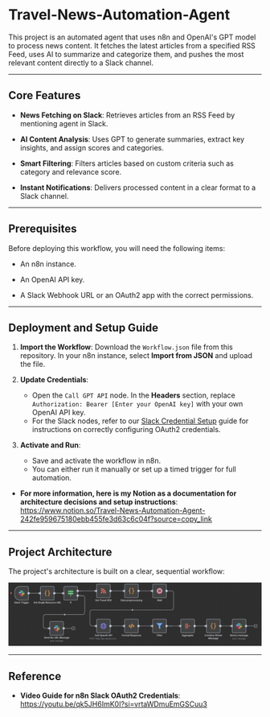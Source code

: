 # Travel-News-Automation-Agent

This project is an automated agent that uses n8n and OpenAI's GPT model to process news content. It fetches the latest articles from a specified RSS Feed, uses AI to summarize and categorize them, and pushes the most relevant content directly to a Slack channel.

---

## Core Features

* **News Fetching on Slack**: Retrieves articles from an RSS Feed by mentioning agent in Slack.

* **AI Content Analysis**: Uses GPT to generate summaries, extract key insights, and assign scores and categories.

* **Smart Filtering**: Filters articles based on custom criteria such as category and relevance score.

* **Instant Notifications**: Delivers processed content in a clear format to a Slack channel.

---

## Prerequisites

Before deploying this workflow, you will need the following items:

* An n8n instance.

* An OpenAI API key.

* A Slack Webhook URL or an OAuth2 app with the correct permissions.

---

## Deployment and Setup Guide

1.  **Import the Workflow**: Download the `Workflow.json` file from this repository. In your n8n instance, select **Import from JSON** and upload the file.

2.  **Update Credentials**:
    * Open the `Call GPT API` node. In the **Headers** section, replace `Authorization: Bearer [Enter your OpenAI key]` with your own OpenAI API key.
    * For the Slack nodes, refer to our [Slack Credential Setup](https://youtu.be/qk5JH6ImK0I?si=vrtaWDmuEmGSCuu3) guide for instructions on correctly configuring OAuth2 credentials.

3.  **Activate and Run**:
    * Save and activate the workflow in n8n.
    * You can either run it manually or set up a timed trigger for full automation.
    
* **For more information, here is my Notion as a documentation for architecture decisions and setup instructions**: <https://www.notion.so/Travel-News-Automation-Agent-242fe959675180ebb455fe3d63c6c04f?source=copy_link>

---

## Project Architecture

The project's architecture is built on a clear, sequential workflow:

![project architecture image](images/Workflow_image.png)

---

## Reference

* **Video Guide for n8n Slack OAuth2 Credentials**: <https://youtu.be/qk5JH6ImK0I?si=vrtaWDmuEmGSCuu3>


